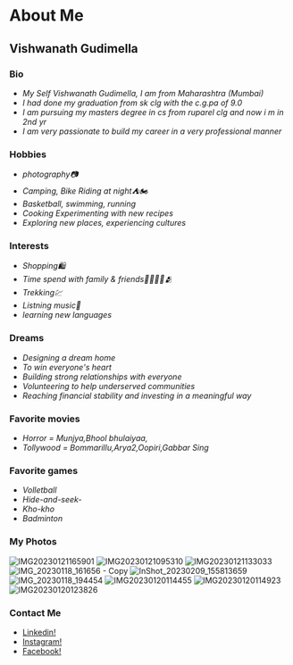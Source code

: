 # About Me

## Vishwanath Gudimella

### Bio 
* _My Self Vishwanath Gudimella, I am from Maharashtra (Mumbai)_
* _I had done my graduation from sk clg with the c.g.pa of 9.0_
* _I am pursuing my masters degree in cs from ruparel clg and now i m in 2nd yr_
* _I am very passionate to build my career in a very professional manner_

### Hobbies
* _photography📷_
* _Camping, Bike Riding at night⛺🏍_
* _Basketball, swimming, running_
* _Cooking Experimenting with new recipes_
* _Exploring new places, experiencing cultures_

### Interests
 * _Shopping🛍_
 * _Time spend with family & friends👨‍👩‍👦‍👦🫂_
 * _Trekking💹_
 * _Listning music🎼_
 * _learning new languages_

### Dreams
* _Designing a dream home_
* _To win everyone's heart_
* _Building strong relationships with everyone_
* _Volunteering to help underserved communities_
* _Reaching financial stability and investing in a meaningful way_

### Favorite movies
* _Horror = Munjya,Bhool bhulaiyaa,_
* _Tollywood = Bommarillu,Arya2,Oopiri,Gabbar Sing_

### Favorite games
* _Volletball_
* _Hide-and-seek-_
* _Kho-kho_
* _Badminton_

### My Photos
![IMG20230121165901](https://github.com/user-attachments/assets/569e15b4-6d67-464c-a230-877023e59b76)
![IMG20230121095310](https://github.com/user-attachments/assets/5af3acf8-b731-43e0-b65e-8bf8168807b6)
![IMG20230121133033](https://github.com/user-attachments/assets/570e7a45-ba82-4dbd-88b8-e4ca60a33517)
![IMG_20230118_161656 - Copy](https://github.com/user-attachments/assets/109c562f-ce16-4f42-857d-523fe6ea43d6)
![InShot_20230209_155813659](https://github.com/user-attachments/assets/b0ddc3ea-4541-42c0-9e43-74fba6dd12d9)
![IMG_20230118_194454](https://github.com/user-attachments/assets/9566cf6c-7b7b-44aa-bf0c-e367aef71854)
![IMG20230120114455](https://github.com/user-attachments/assets/71cd9875-7b09-4969-ba8a-a746fe3bc0c0)
![IMG20230120114923](https://github.com/user-attachments/assets/e8d3ba13-67a1-407f-a9c3-02ebf8794e82)
![IMG20230120123826](https://github.com/user-attachments/assets/c4d4881c-70ff-42d0-9683-5ee6bfbaf958)  

### Contact Me
* [Linkedin!](https://www.linkedin.com/in/vishwanath-gudimella-a7b526271/)
* [Instagram!](https://www.instagram.com/_mr_vishu_boy/)
* [Facebook!](https://www.facebook.com/vishwanath.gudimella?mibextid=ZbWKwL)

